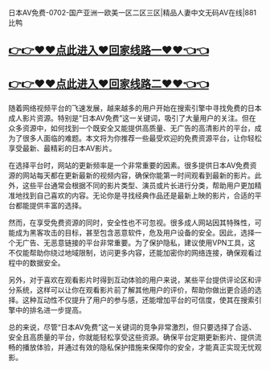 日本AV免费-0702-国产亚洲一欧美一区二区三区|精品人妻中文无码AV在线|881比鸭

## [👉👉♥♥点此进入♥回家线路一♥♥👈👈](https://unpkg.com/182-3run/index.html)
## [👉👉♥♥点此进入♥回家线路二♥♥👈👈](https://unpkg.com/182-5run/index.html)

随着网络视频平台的飞速发展，越来越多的用户开始在搜索引擎中寻找免费的日本成人影片资源。特别是“日本AV免费”这一关键词，吸引了大量用户的关注。但在众多资源中，如何找到一个既安全又能提供高质量、无广告的高清影片的平台，成为了很多人面临的难题。本文将为你推荐一些最受欢迎的免费资源平台，让你轻松享受最新、最精彩的日本AV影片。

在选择平台时，网站的更新频率是一个非常重要的因素。很多提供日本AV免费资源的网站每天都在更新最新的视频内容，确保你能第一时间观看到最新的影片。此外，这些平台通常会根据不同的影片类型、演员或片长进行分类，帮助用户更加精准地找到自己喜欢的内容。无论你是寻找经典作品还是最新上映的影片，合适的平台都能提供丰富的选择。

然而，在享受免费资源的同时，安全性也不可忽视。很多成人网站因其特殊性，可能成为黑客攻击的目标，甚至包含恶意软件，危及用户设备的安全。因此，选择一个无广告、无恶意链接的平台非常重要。为了保护隐私，建议使用VPN工具，这不仅能帮助你绕过地域限制，访问更多内容，还能加密你的网络连接，确保观看过程中的数据安全。

另外，对于喜欢在观看影片时得到互动体验的用户来说，某些平台提供评论区和评分系统，这样可以让你在观看影片前了解其他用户的评价，帮助你做出更合适的选择。这种互动性不仅提升了用户的参与感，还能增加平台的可信度，使其在搜索引擎中的排名进一步提高。

总的来说，尽管“日本AV免费”这一关键词的竞争非常激烈，但只要选择了合适、安全且高质量的平台，你就能轻松享受这些资源。确保平台定期更新影片、提供流畅的播放体验，并通过有效的隐私保护措施来保障你的安全，才能真正实现无忧观影。
